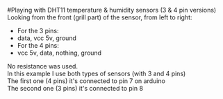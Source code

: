 #Playing with DHT11 temperature & humidity sensors (3 & 4 pin versions)  
Looking from the front (grill part) of the sensor, from left to right:  
* For the 3 pins:  
 * data, vcc 5v, ground  
* For the 4 pins:  
 * vcc 5v, data, nothing, ground  

No resistance was used.  
In this example I use both types of sensors (with 3 and 4 pins)  
The first one (4 pins) it's connected to pin 7 on arduino  
The second one (3 pins) it's connected to pin 8  
